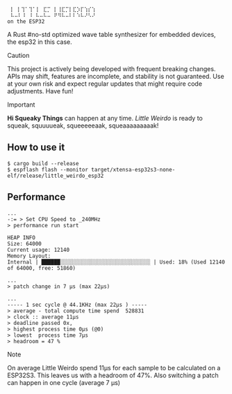 ```
 ⡇ ⡇⢹⠁⢹⠁⡇ ⣏⡉ ⡇⢸⣏⡉⡇⣏⡱⡏⢱⡎⢱
 ⠧⠤⠇⠸ ⠸ ⠧⠤⠧⠤ ⠟⠻⠧⠤⠇⠇⠱⠧⠜⠣⠜
on the ESP32
```

A Rust #no-std optimized wave table synthesizer for embedded devices, the esp32 in this case.

> [!CAUTION]
> This project is actively being developed with frequent breaking changes. APIs may shift, features are incomplete, and stability is not guaranteed. Use at your own risk and expect regular updates that might require code adjustments. Have fun!

> [!IMPORTANT]
> **Hi Squeaky Things** can happen at any time. _Little Weirdo_ is ready to squeak, squuuueak, squeeeeeaak, squeaaaaaaaaak!


## How to use it

```
$ cargo build --release
$ espflash flash --monitor target/xtensa-esp32s3-none-elf/release/little_weirdo_esp32
```

## Performance

```
...
-:= > Set CPU Speed to _240MHz
> performance run start

HEAP INFO
Size: 64000
Current usage: 12140
Memory Layout: 
Internal | ██████░░░░░░░░░░░░░░░░░░░░░░░░░░░░░ | Used: 18% (Used 12140 of 64000, free: 51860)

...
> patch change in 7 µs (max 22µs)

...
----- 1 sec cycle @ 44.1KHz (max 22µs ) -----
> average - total compute time spend  528831
> clock :: average 11µs
> deadline passed 0x,
> highest process time 0µs (@0)
> lowest  process time 7µs
> headroom = 47 %
```

> [!NOTE]
> On average Little Weirdo spend 11µs for each sample to be calculated on a ESP32S3. This leaves us with a headroom of 47%. Also switching a patch can happen in one cycle (average 7 µs)